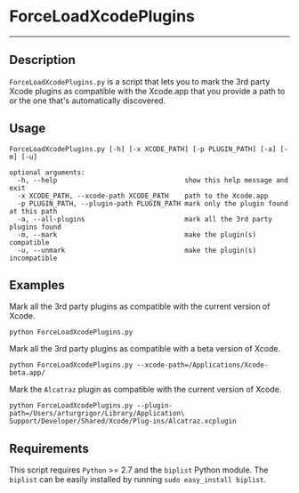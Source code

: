 # ForceLoadXcodePlugins
---

## Description

`ForceLoadXcodePlugins.py` is a script that lets you to mark the 3rd party Xcode plugins as
compatible with the Xcode.app that you provide a path to or the one that's
automatically discovered.

## Usage

```
ForceLoadXcodePlugins.py [-h] [-x XCODE_PATH] [-p PLUGIN_PATH] [-a] [-m] [-u]

optional arguments:
  -h, --help                                show this help message and exit
  -x XCODE_PATH, --xcode-path XCODE_PATH    path to the Xcode.app
  -p PLUGIN_PATH, --plugin-path PLUGIN_PATH mark only the plugin found at this path
  -a, --all-plugins                         mark all the 3rd party plugins found
  -m, --mark                                make the plugin(s) compatible
  -u, --unmark                              make the plugin(s) incompatible
```

## Examples

Mark all the 3rd party plugins as compatible with the current version of Xcode.
```
python ForceLoadXcodePlugins.py
```

Mark all the 3rd party plugins as compatible with a beta version of Xcode.
```
python ForceLoadXcodePlugins.py --xcode-path=/Applications/Xcode-beta.app/
```

Mark the `Alcatraz` plugin as compatible with the current version of Xcode.
```
python ForceLoadXcodePlugins.py --plugin-path=/Users/arturgrigor/Library/Application\ Support/Developer/Shared/Xcode/Plug-ins/Alcatraz.xcplugin
```

## Requirements

This script requires `Python` >= 2.7 and the `biplist` Python module. The `biplist` can be easily installed by running `sudo easy_install biplist`.
